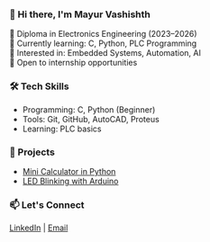 ### 👋 Hi there, I'm Mayur Vashishth

🔧 Diploma in Electronics Engineering (2023–2026)  
🌱 Currently learning: C, Python, PLC Programming  
📌 Interested in: Embedded Systems, Automation, AI  
💼 Open to internship opportunities  

### 🛠️ Tech Skills
- Programming: C, Python (Beginner)
- Tools: Git, GitHub, AutoCAD, Proteus
- Learning: PLC basics

### 📂 Projects
- [Mini Calculator in Python](https://github.com/your-repo)
- [LED Blinking with Arduino](https://github.com/your-repo)

### 📫 Let's Connect
[LinkedIn](https://linkedin.com/in/yourprofile) | [Email](mailto:your@email.com)
